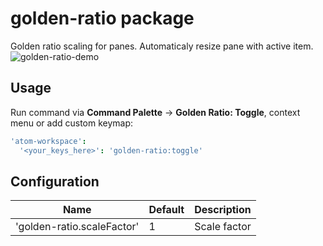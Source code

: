 # golden-ratio package

Golden ratio scaling for panes. Automaticaly resize pane with active item.
![golden-ratio-demo](http://i.imgur.com/FuzyCXa.gif)

## Usage

Run command via __Command Palette__ -> __Golden Ratio: Toggle__, context menu or
add custom keymap:
```cson
'atom-workspace':
  '<your_keys_here>': 'golden-ratio:toggle'
```

## Configuration

Name                       | Default | Description
---------------------------|---------|------------
'golden-ratio.scaleFactor' | 1       | Scale factor
